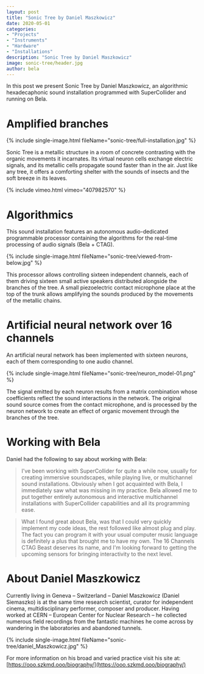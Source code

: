```yaml
---
layout: post
title: "Sonic Tree by Daniel Maszkowicz"
date: 2020-05-01
categories:
- "Projects"
- "Instruments"
- "Hardware"
- "Installations"
description: "Sonic Tree by Daniel Maszkowicz"
image: sonic-tree/header.jpg
author: bela
---
```


In this post we present Sonic Tree by Daniel Maszkowicz, an algorithmic hexadecaphonic sound installation programmed with SuperCollider and running on Bela.

# Amplified branches

{% include single-image.html fileName="sonic-tree/full-installation.jpg" %}

Sonic Tree is a metallic structure in a room of concrete contrasting with the organic movements it incarnates. Its virtual neuron cells exchange electric signals, and its metallic cells propagate sound faster than in the air. Just like any tree, it offers a comforting shelter with the sounds of insects and the soft breeze in its leaves.

{% include vimeo.html vimeo="407982570" %}


# Algorithmics

This sound installation features an autonomous audio-dedicated programmable processor containing the algorithms for the real-time processing of audio signals (Bela + CTAG).

{% include single-image.html fileName="sonic-tree/viewed-from-below.jpg" %}

This processor allows controlling sixteen independent channels, each of them driving sixteen small active speakers distributed alongside the branches of the tree. A small piezoelectric contact microphone place at the top of the trunk allows amplifying the sounds produced by the movements of the metallic chains.


# Artificial neural network over 16 channels

An artificial neural network has been implemented with sixteen neurons, each of them corresponding to one audio channel.

{% include single-image.html fileName="sonic-tree/neuron_model-01.png" %}

The signal emitted by each neuron results from a matrix combination whose coefficients reflect the sound interactions in the network. The original sound source comes from the contact microphone, and is processed by the neuron network to create an effect of organic movement through the branches of the tree.

# Working with Bela

Daniel had the following to say about working with Bela:

> I've been working with SuperCollider for quite a while now, usually for creating immersive soundscapes, while playing live, or multichannel sound installations. Obviously when I got acquainted with Bela, I immediately saw what was missing in my practice. Bela allowed me to put together entirely autonomous and interactive multichannel installations with SuperCollider capabilities and all its programming ease.

> What I found great about Bela, was that I could very quickly implement my code ideas, the rest followed like almost plug and play. The fact you can program it with your usual computer music language is definitely a plus that brought me to have my own. The 16 Channels CTAG Beast deserves its name, and I'm looking forward to getting the upcoming sensors for bringing interactivity to the next level.


# About Daniel Maszkowicz

Currently living in Geneva – Switzerland – Daniel Maszkowicz (Daniel Siemaszko) is at the same time research scientist, curator for independent cinema, multidisciplinary performer, composer and producer. Having worked at CERN – European Center for Nuclear Research – he collected numerous field recordings from the fantastic machines he come across by wandering in the laboratories and abandoned tunnels.

{% include single-image.html fileName="sonic-tree/daniel_Maszkowicz.jpg" %}

For more information on his broad and varied practice visit his site at: [https://ooo.szkmd.ooo/biography/](https://ooo.szkmd.ooo/biography/)
